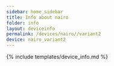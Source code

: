 ```yaml
---
sidebar: home_sidebar
title: Info about nairo
folder: info
layout: deviceinfo
permalink: /devices/nairo//variant2
device: nairo_variant2
---
```

{% include templates/device_info.md %}
